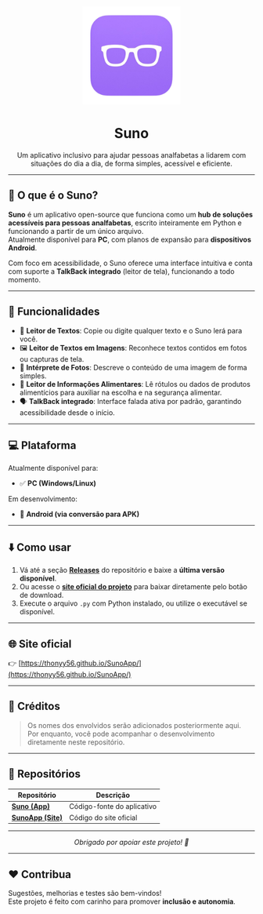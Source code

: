 <p align="center">
  <img src="https://github.com/Thonyy56/Suno/blob/main/assets/Git/icon.png" width="200" alt="Suno Icon"/>
</p>

<h1 align="center">Suno</h1>

<p align="center">
  Um aplicativo inclusivo para ajudar pessoas analfabetas a lidarem com situações do dia a dia, de forma simples, acessível e eficiente.
</p>

---

## 🧠 O que é o Suno?

**Suno** é um aplicativo open-source que funciona como um **hub de soluções acessíveis para pessoas analfabetas**, escrito inteiramente em Python e funcionando a partir de um único arquivo.  
Atualmente disponível para **PC**, com planos de expansão para **dispositivos Android**.

Com foco em acessibilidade, o Suno oferece uma interface intuitiva e conta com suporte a **TalkBack integrado** (leitor de tela), funcionando a todo momento.

---

## 🔧 Funcionalidades

- 📖 **Leitor de Textos**: Copie ou digite qualquer texto e o Suno lerá para você.
- 🖼️ **Leitor de Textos em Imagens**: Reconhece textos contidos em fotos ou capturas de tela.
- 🧠 **Intérprete de Fotos**: Descreve o conteúdo de uma imagem de forma simples.
- 🍎 **Leitor de Informações Alimentares**: Lê rótulos ou dados de produtos alimentícios para auxiliar na escolha e na segurança alimentar.
- 🗣️ **TalkBack integrado**: Interface falada ativa por padrão, garantindo acessibilidade desde o início.

---

## 💻 Plataforma

Atualmente disponível para:
- ✅ **PC (Windows/Linux)**

Em desenvolvimento:
- 📱 **Android (via conversão para APK)**

---

## ⬇️ Como usar

1. Vá até a seção **[Releases](https://github.com/Thonyy56/Suno/releases)** do repositório e baixe a **última versão disponível**.
2. Ou acesse o **[site oficial do projeto](https://thonyy56.github.io/SunoApp/)** para baixar diretamente pelo botão de download.
3. Execute o arquivo `.py` com Python instalado, ou utilize o executável se disponível.

---

## 🌐 Site oficial

👉 [https://thonyy56.github.io/SunoApp/](https://thonyy56.github.io/SunoApp/)

---

## 👥 Créditos

> Os nomes dos envolvidos serão adicionados posteriormente aqui.  
> Por enquanto, você pode acompanhar o desenvolvimento diretamente neste repositório.

---

## 📂 Repositórios

| Repositório | Descrição |
|-------------|-----------|
| [**Suno (App)**](https://github.com/Thonyy56/Suno) | Código-fonte do aplicativo |
| [**SunoApp (Site)**](https://github.com/Thonyy56/SunoApp) | Código do site oficial |

---

<p align="center">
  <em>Obrigado por apoiar este projeto! 💛</em>
</p>

---

## ❤️ Contribua

Sugestões, melhorias e testes são bem-vindos!  
Este projeto é feito com carinho para promover **inclusão e autonomia**.
